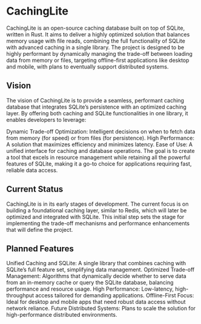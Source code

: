 # CachingLite

CachingLite is an open-source caching database built on top of SQLite, written in Rust. It aims to deliver a highly optimized solution that balances memory usage with file reads, combining the full functionality of SQLite with advanced caching in a single library. The project is designed to be highly performant by dynamically managing the trade-off between loading data from memory or files, targeting offline-first applications like desktop and mobile, with plans to eventually support distributed systems.

## Vision
The vision of CachingLite is to provide a seamless, performant caching database that integrates SQLite’s persistence with an optimized caching layer. By offering both caching and SQLite functionalities in one library, it enables developers to leverage:

Dynamic Trade-off Optimization: Intelligent decisions on when to fetch data from memory (for speed) or from files (for persistence).
High Performance: A solution that maximizes efficiency and minimizes latency.
Ease of Use: A unified interface for caching and database operations.
The goal is to create a tool that excels in resource management while retaining all the powerful features of SQLite, making it a go-to choice for applications requiring fast, reliable data access.

## Current Status
CachingLite is in its early stages of development. The current focus is on building a foundational caching layer, similar to Redis, which will later be optimized and integrated with SQLite. This initial step sets the stage for implementing the trade-off mechanisms and performance enhancements that will define the project.

## Planned Features
Unified Caching and SQLite: A single library that combines caching with SQLite’s full feature set, simplifying data management.
Optimized Trade-off Management: Algorithms that dynamically decide whether to serve data from an in-memory cache or query the SQLite database, balancing performance and resource usage.
High Performance: Low-latency, high-throughput access tailored for demanding applications.
Offline-First Focus: Ideal for desktop and mobile apps that need robust data access without network reliance.
Future Distributed Systems: Plans to scale the solution for high-performance distributed environments.
